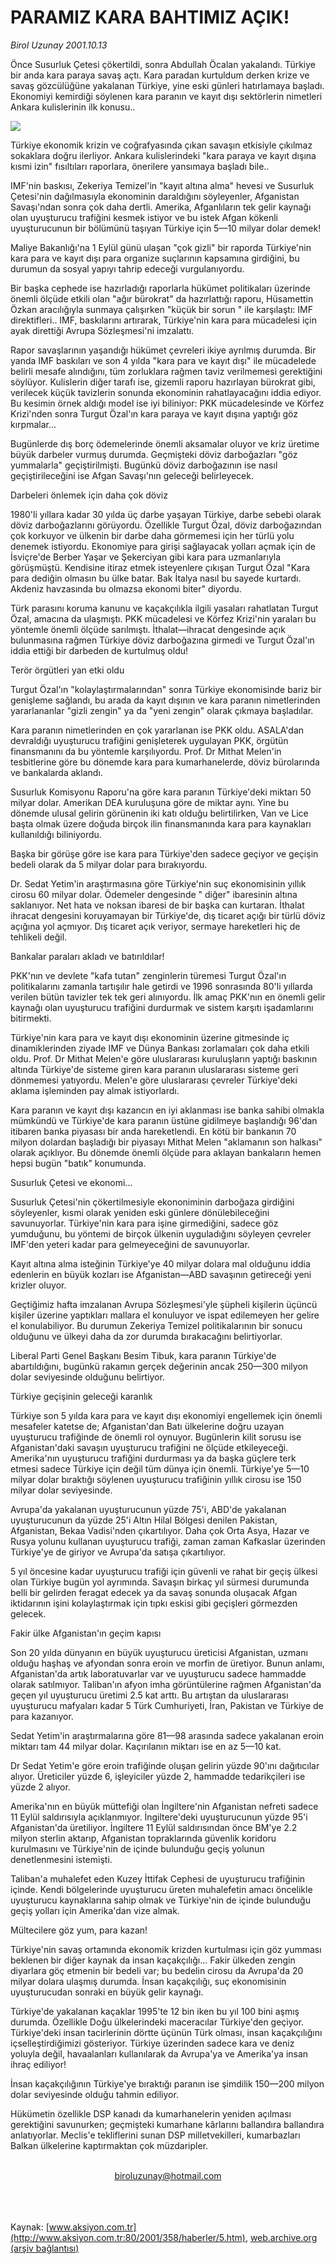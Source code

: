 # PARAMIZ KARA BAHTIMIZ AÇIK!

*Birol Uzunay 2001.10.13*

<div>
 <p class="spot">
  Önce Susurluk Çetesi çökertildi, sonra Abdullah Öcalan yakalandı. Türkiye bir anda kara paraya savaş açtı. Kara paradan kurtuldum derken krize ve savaş gözcülüğüne yakalanan Türkiye, yine eski günleri hatırlamaya başladı. Ekonomiyi kemirdiği söylenen kara paranın ve kayıt dışı sektörlerin nimetleri Ankara kulislerinin ilk konusu..
 </p>
 <p class="metin">
 </p>
 <img border="0" src="/web/20020428172040im_/http://www.aksiyon.com.tr/2001/358/resimler/para.jpg"/>
 <p class="metin">
  Türkiye ekonomik krizin ve coğrafyasında çıkan savaşın etkisiyle çıkılmaz sokaklara doğru ilerliyor. Ankara kulislerindeki "kara paraya ve kayıt dışına kısmi izin" fısıltıları raporlara, önerilere yansımaya başladı bile..
 </p>
 <p class="metin">
  IMF'nin baskısı, Zekeriya Temizel'in "kayıt altına alma" hevesi ve Susurluk Çetesi'nin dağılmasıyla ekonominin daraldığını söyleyenler, Afganistan Savaşı'ndan sonra çok daha dertli. Amerika, Afganlıların tek gelir kaynağı olan uyuşturucu trafiğini kesmek istiyor ve bu istek Afgan kökenli uyuşturucunun bir bölümünü taşıyan Türkiye için 5—10 milyar dolar demek!
 </p>
 <p class="metin">
  Maliye Bakanlığı'na 1 Eylül günü ulaşan "çok gizli" bir raporda Türkiye'nin kara para ve kayıt dışı para organize suçlarının kapsamına girdiğini, bu durumun da sosyal yapıyı tahrip edeceği vurgulanıyordu.
 </p>
 <p class="metin">
  Bir başka cephede ise hazırladığı raporlarla hükümet politikaları üzerinde önemli ölçüde etkili olan "ağır bürokrat" da hazırlattığı raporu, Hüsamettin Özkan aracılığıyla sunmaya çalışırken "küçük bir sorun " ile karşılaştı: IMF direktifleri.. IMF, baskılarını artırarak, Türkiye'nin kara para mücadelesi için ayak direttiği Avrupa Sözleşmesi'ni imzalattı.
 </p>
 <p class="metin">
  Rapor savaşlarının yaşandığı hükümet çevreleri ikiye ayrılmış durumda. Bir yanda IMF baskıları ve son 4 yılda "kara para ve kayıt dışı" ile mücadelede belirli mesafe alındığını, tüm zorluklara rağmen taviz verilmemesi gerektiğini söylüyor. Kulislerin diğer tarafı ise, gizemli raporu hazırlayan bürokrat gibi, verilecek küçük tavizlerin sonunda ekonominin rahatlayacağını iddia ediyor. Bu kesimin örnek aldığı model ise iyi biliniyor: PKK mücadelesinde ve Körfez Krizi'nden sonra Turgut Özal'ın kara paraya ve kayıt dışına yaptığı göz kırpmalar...
 </p>
 <p class="metin">
  Bugünlerde dış borç ödemelerinde önemli aksamalar oluyor ve kriz üretime büyük darbeler vurmuş durumda. Geçmişteki döviz darboğazları "göz yummalarla" geçiştirilmişti. Bugünkü döviz darboğazının ise nasıl geçiştirileceğini ise Afgan Savaşı'nın geleceği belirleyecek.
 </p>
 <p class="metin">
  Darbeleri önlemek için daha çok döviz
 </p>
 <p class="metin">
  1980'li yıllara kadar 30 yılda üç darbe yaşayan Türkiye, darbe sebebi olarak döviz darboğazlarını görüyordu. Özellikle Turgut Özal, döviz darboğazından çok korkuyor ve ülkenin bir darbe daha görmemesi için her türlü yolu denemek istiyordu. Ekonomiye para girişi sağlayacak yolları açmak için de İsviçre'de Berber Yaşar ve Şekerciyan gibi kara para uzmanlarıyla görüşmüştü. Kendisine itiraz etmek isteyenlere çıkışan Turgut Özal "Kara para dediğin olmasın bu ülke batar. Bak İtalya nasıl bu sayede kurtardı. Akdeniz havzasında bu olmazsa ekonomi biter" diyordu.
 </p>
 <p class="metin">
  Türk parasını koruma kanunu ve kaçakçılıkla ilgili yasaları rahatlatan Turgut Özal, amacına da ulaşmıştı. PKK mücadelesi ve Körfez Krizi'nin yaraları bu yöntemle önemli ölçüde sarılmıştı. İthalat—ihracat dengesinde açık bulunmasına rağmen Türkiye döviz darboğazına girmedi ve Turgut Özal'ın iddia ettiği bir darbeden de kurtulmuş oldu!
 </p>
 <p class="metin">
  Terör örgütleri yan etki oldu
 </p>
 <p class="metin">
  Turgut Özal'ın "kolaylaştırmalarından" sonra Türkiye ekonomisinde bariz bir genişleme sağlandı, bu arada da kayıt dışının ve kara paranın nimetlerinden yararlananlar "gizli zengin" ya da "yeni zengin" olarak çıkmaya başladılar.
 </p>
 <p class="metin">
  Kara paranın nimetlerinden en çok yararlanan ise PKK oldu. ASALA'dan devraldığı uyuşturucu trafiğini genişleterek uygulayan PKK, örgütün finansmanını da bu yöntemle karşılıyordu. Prof. Dr Mithat Melen'in tesbitlerine göre bu dönemde kara para kumarhanelerde, döviz bürolarında ve bankalarda aklandı.
 </p>
 <p class="metin">
  Susurluk Komisyonu Raporu'na göre kara paranın Türkiye'deki miktarı 50 milyar dolar. Amerikan DEA kuruluşuna göre de miktar aynı. Yine bu dönemde ulusal gelirin görünenin iki katı olduğu belirtilirken, Van ve Lice başta olmak üzere doğuda birçok ilin finansmanında kara para kaynakları kullanıldığı biliniyordu.
 </p>
 <p class="metin">
  Başka bir görüşe göre ise kara para Türkiye'den sadece geçiyor ve geçişin bedeli olarak da 5 milyar dolar para bırakıyordu.
 </p>
 <p class="metin">
  Dr. Sedat Yetim'in araştırmasına göre Türkiye'nin suç ekonomisinin yıllık cirosu 60 milyar dolar. Ödemeler dengesinde " diğer" ibaresinin altına saklanıyor. Net hata ve noksan ibaresi de bir başka can kurtaran. İthalat ihracat dengesini koruyamayan bir Türkiye'de, dış ticaret açığı bir türlü döviz açığına yol açmıyor. Dış ticaret açık veriyor, sermaye hareketleri hiç de tehlikeli değil.
 </p>
 <p class="metin">
  Bankalar paraları akladı ve batırıldılar!
 </p>
 <p class="metin">
  PKK'nın ve devlete "kafa tutan" zenginlerin türemesi Turgut Özal'ın politikalarını zamanla tartışılır hale getirdi ve 1996 sonrasında 80'li yıllarda verilen bütün tavizler tek tek geri alınıyordu. İlk amaç PKK'nın en önemli gelir kaynağı olan uyuşturucu trafiğini durdurmak ve sistem karşıtı işadamlarını bitirmekti.
 </p>
 <p class="metin">
  Türkiye'nin kara para ve kayıt dışı ekonominin üzerine gitmesinde iç dinamiklerinden ziyade IMF ve Dünya Bankası zorlamaları çok daha etkili oldu. Prof. Dr Mithat Melen'e göre uluslararası kuruluşların yaptığı baskının altında Türkiye'de sisteme giren kara paranın uluslararası sisteme geri dönmemesi yatıyordu. Melen'e göre uluslararası çevreler Türkiye'deki aklama işleminden pay almak istiyorlardı.
 </p>
 <p class="metin">
  Kara paranın ve kayıt dışı kazancın en iyi aklanması ise banka sahibi olmakla mümkündü ve Türkiye'de kara paranın üstüne gidilmeye başlandığı 96'dan itibaren banka piyasası bir anda hareketlendi. En kötü bir bankanın 70 milyon dolardan başladığı bir piyasayı Mithat Melen "aklamanın son halkası" olarak açıklıyor. Bu dönemde önemli ölçüde para aklayan bankaların hemen hepsi bugün "batık" konumunda.
 </p>
 <p class="metin">
  Susurluk Çetesi ve ekonomi...
 </p>
 <p class="metin">
  Susurluk Çetesi'nin çökertilmesiyle ekononiminin darboğaza girdiğini söyleyenler, kısmi olarak yeniden eski günlere dönülebileceğini savunuyorlar. Türkiye'nin kara para işine girmediğini, sadece göz yumduğunu, bu yöntemi de birçok ülkenin uyguladığını söyleyen çevreler IMF'den yeteri kadar  para gelmeyeceğini de savunuyorlar.
 </p>
 <p class="metin">
  Kayıt altına alma isteğinin Türkiye'ye 40 milyar dolara mal olduğunu iddia edenlerin en büyük kozları ise Afganistan—ABD savaşının getireceği yeni krizler oluyor.
 </p>
 <p class="metin">
  Geçtiğimiz hafta imzalanan Avrupa Sözleşmesi'yle şüpheli kişilerin üçüncü kişiler üzerine yaptıkları mallara el konuluyor ve ispat edilemeyen her gelire el konulabiliyor. Bu durumun Zekeriya Temizel politikalarının bir sonucu olduğunu ve ülkeyi daha da zor durumda bırakacağını belirtiyorlar.
 </p>
 <p class="metin">
  Liberal Parti Genel Başkanı Besim Tibuk, kara paranın Türkiye'de abartıldığını, bugünkü rakamın gerçek değerinin ancak 250—300 milyon dolar seviyesinde olduğunu belirtiyor.
 </p>
 <p class="metin">
  Türkiye geçişinin geleceği karanlık
 </p>
 <p class="metin">
  Türkiye son 5 yılda kara para ve kayıt dışı ekonomiyi engellemek için önemli mesafeler katetse de; Afganistan'dan Batı ülkelerine doğru uzayan uyuşturucu trafiğinde de önemli rol oynuyor. Bugünlerin kilit sorusu ise Afganistan'daki savaşın uyuşturucu trafiğini ne ölçüde etkileyeceği. Amerika'nın uyuşturucu trafiğini durdurması ya da başka güçlere terk etmesi sadece Türkiye için değil tüm dünya için önemli. Türkiye'ye 5—10 milyar dolar bıraktığı söylenen uyuşturucu trafiğinin yıllık cirosu ise 150 milyar dolar seviyesinde.
 </p>
 <p class="metin">
  Avrupa'da yakalanan uyuşturucunun yüzde 75'i, ABD'de yakalanan uyuşturucunun da yüzde 25'i Altın Hilal Bölgesi denilen Pakistan, Afganistan, Bekaa Vadisi'nden çıkartılıyor. Daha çok Orta Asya, Hazar ve Rusya yolunu kullanan uyuşturucu trafiği, zaman zaman Kafkaslar üzerinden Türkiye'ye de giriyor ve Avrupa'da satışa çıkartılıyor.
 </p>
 <p class="metin">
  5 yıl öncesine kadar uyuşturucu trafiği için güvenli ve rahat bir geçiş ülkesi olan Türkiye bugün yol ayrımında. Savaşın birkaç yıl sürmesi durumunda belli bir gelirden feragat edecek ya da savaş sonunda oluşacak Afgan iktidarının işini kolaylaştırmak için tıpkı eskisi gibi geçişleri görmezden gelecek.
 </p>
 <p class="metin">
  Fakir ülke Afganistan'ın geçim kapısı
 </p>
 <p class="metin">
  Son 20 yılda dünyanın en büyük uyuşturucu üreticisi Afganistan, uzmanı olduğu haşhaş ve afyondan sonra eroin ve morfin de üretiyor. Bunun anlamı, Afganistan'da artık laboratuvarlar var ve uyuşturucu sadece hammadde olarak satılmıyor. Taliban'ın afyon imha görüntülerine rağmen Afganistan'da geçen yıl uyuşturucu üretimi 2.5 kat arttı. Bu artıştan da uluslararası uyuşturucu mafyaları kadar 5 Türk Cumhuriyeti, İran, Pakistan ve Türkiye de para kazanıyor.
 </p>
 <p class="metin">
  Sedat Yetim'in araştırmalarına göre 81—98 arasında sadece yakalanan eroin miktarı tam 44 milyar dolar. Kaçırılanın miktarı ise en az 5—10 kat.
 </p>
 <p class="metin">
  Dr Sedat Yetim'e göre eroin trafiğinde oluşan gelirin yüzde 90'ını dağıtıcılar alıyor. Üreticiler yüzde 6, işleyiciler yüzde 2, hammadde tedarikçileri ise yüzde 2 alıyor.
 </p>
 <p class="metin">
  Amerika'nın en büyük müttefiği olan İngiltere'nin Afganistan nefreti sadece 11 Eylül saldırısıyla açıklanmıyor. İngiltere'deki uyuşturucunun yüzde 95'i Afganistan'da üretiliyor. İngiltere 11 Eylül saldırısından önce BM'ye 2.2 milyon sterlin aktarıp, Afganistan topraklarında güvenlik koridoru kurulmasını ve Türkiye'nin de içinde bulunduğu geçiş yolunun denetlenmesini istemişti.
 </p>
 <p class="metin">
  Taliban'a muhalefet eden Kuzey İttifak Cephesi de uyuşturucu trafiğinin içinde. Kendi bölgelerinde uyuşturucu üreten muhalefetin amacı öncelikle uyuşturucu kaynaklarına sahip olmak ve Türkiye'nin de içinde bulunduğu geçiş yolları için Amerika'dan vize almak.
 </p>
 <p class="metin">
  Mültecilere göz yum, para kazan!
 </p>
 <p class="metin">
  Türkiye'nin savaş ortamında ekonomik krizden kurtulması için göz yumması beklenen bir diğer kaynak da insan kaçakçılığı... Fakir ülkeden zengin diyarlara göç etmenin bir bedeli var; bu bedelin cirosu da Avrupa'da 20 milyar dolara ulaşmış durumda. İnsan kaçakçılığı, suç ekonomisinin uyuşturucudan sonraki en büyük gelir kaynağı.
 </p>
 <p class="metin">
  Türkiye'de yakalanan kaçaklar 1995'te 12 bin iken bu yıl 100 bini aşmış durumda. Özellikle Doğu ülkelerindeki maceracılar Türkiye'den geçiyor. Türkiye'deki insan tacirlerinin dörtte üçünün Türk olması, insan kaçakçılığını içselleştirdiğimizi gösteriyor. Türkiye üzerinden sadece kara ve deniz yoluyla değil, havaalanları kullanılarak da Avrupa'ya ve Amerika'ya insan ihraç ediliyor!
 </p>
 <p class="metin">
  İnsan kaçakçılığının Türkiye'ye bıraktığı paranın ise şimdilik 150—200 milyon dolar seviyesinde olduğu tahmin ediliyor.
 </p>
 <p class="metin">
  Hükümetin özellikle DSP kanadı da kumarhanelerin yeniden açılması gerektiğini savunurken; geçmişteki kumarhane kârlarını ballandıra ballandıra anlatıyorlar. Meclis'e tekliflerini sunan DSP milletvekilleri, kumarbazları Balkan ülkelerine kaptırmaktan çok müzdaripler.
 </p>
 <br/>
 <center>
  <a class="anaorta" href="http://web.archive.org/web/20020428172040/mailto:biroluzunay@hotmail.com">
   biroluzunay@hotmail.com
  </a>
 </center>
 <br/>
 <br/>
 <br/>
</div>

Kaynak: [www.aksiyon.com.tr](http://www.aksiyon.com.tr:80/2001/358/haberler/5.htm), [web.archive.org (arşiv bağlantısı)](http://web.archive.org/web/20020428172040/http://www.aksiyon.com.tr:80/2001/358/haberler/5.htm)
